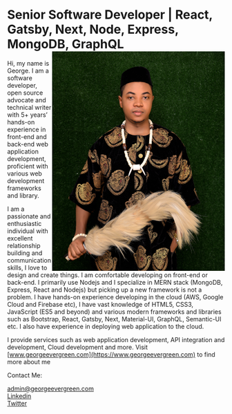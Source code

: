 <!--
**Georgeevergreen0/georgeevergreen0** is a ✨ _special_ ✨ repository because its `README.md` (this file) appears on your GitHub profile.

Here are some ideas to get you started:

- 🔭 I’m currently working on ...
- 🌱 I’m currently learning ...
- 👯 I’m looking to collaborate on ...
- 🤔 I’m looking for help with ...
- 💬 Ask me about ...
- 📫 How to reach me: ...
- 😄 Pronouns: ...
- ⚡ Fun fact: ...
-->

# Senior Software Developer | React, Gatsby, Next, Node, Express, MongoDB, GraphQL <img src="https://github.com/Georgeevergreen0/georgeevergreen0/blob/master/evergreen.png" align="right" width="400" />

Hi, my name is George. I am a software developer, open source advocate and technical writer with 5+ years’ hands-on experience in front-end and back-end web application development, proficient with various web development frameworks and library.

I am a passionate and enthusiastic individual with excellent relationship building and communication skills, I love to design and create things.
I am comfortable developing on front-end or back-end.
I primarily use Nodejs and I specialize in MERN stack (MongoDB, Express, React and Nodejs) but picking up a new framework is not a problem.
I have hands-on experience developing in the cloud (AWS, Google Cloud and Firebase etc), I have vast knowledge of HTML5, CSS3, JavaScript (ES5 and beyond) and various modern frameworks and libraries such as Bootstrap, React, Gatsby, Next, Material-UI, GraphQL, Semantic-UI etc. I also have experience in deploying web application to the cloud.

I provide services such as web application development, API integration and development, Cloud development and more. Visit [www.georgeevergreen.com](https://www.georgeevergreen.com) to find more about me

Contact Me:

[admin@georgeevergreen.com](mailto:admin@georgeevergreen.com) <br />
[Linkedin](https://www.linkedin.com/in/georgeevergreen) <br />
[Twitter](https://twitter.com/georgeevergreen) <br />
